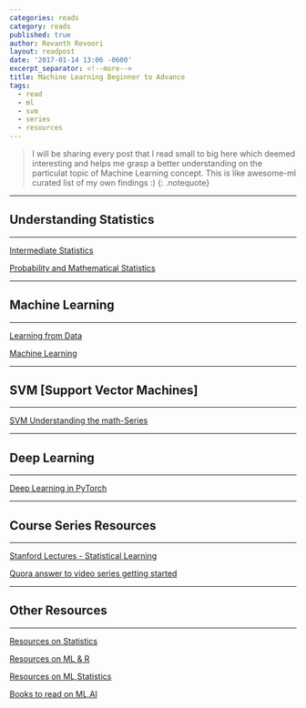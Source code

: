 ```yaml
---
categories: reads
category: reads
published: true
author: Revanth Revoori
layout: readpost
date: '2017-01-14 13:06 -0600'
excerpt_separator: <!--more-->
title: Machine Learning Beginner to Advance
tags:
  - read
  - ml
  - svm
  - series
  - resources
---
```

> I will be sharing every post that I read small to big here which deemed interesting and helps me grasp a better understanding on the particulat topic of Machine Learning concept.
This is like awesome-ml curated list of my own findings :)
{: .notequote}

--------------------------------
## Understanding Statistics
--------------------------------

<a class="embedly-card" href="http://www.stat.cmu.edu/~larry/=stat705/">Intermediate Statistics  <i class="fa fa-external-link"></i></a>

<a class="embedly-card" href="http://www.stat.cmu.edu/~siva/700/main.html">Probability and Mathematical Statistics  <i class="fa fa-external-link"></i></a>

--------------------------------
## Machine Learning
--------------------------------

<a class="embedly-card" href="https://work.caltech.edu/telecourse.html#lectures">Learning from Data  <i class="fa fa-external-link"></i></a>

<a class="embedly-card" href="http://www.cs.cmu.edu/~tom/10701_sp11/">Machine Learning  <i class="fa fa-external-link"></i></a>

--------------------------------
## SVM [Support Vector Machines]
--------------------------------

<a class="embedly-card" href="http://www.svm-tutorial.com/2016/09/convex-functions/">SVM Understanding the math-Series  <i class="fa fa-external-link"></i></a>

----------------
## Deep Learning
----------------

<a class="embedly-card" href="https://iamtrask.github.io/2017/01/15/pytorch-tutorial/">Deep Learning in PyTorch  <i class="fa fa-external-link"></i></a>

--------------------------
## Course Series Resources
--------------------------

<a class="embedly-card" href="https://lagunita.stanford.edu/courses/HumanitiesSciences/StatLearning/Winter2016/info">Stanford Lectures - Statistical Learning  <i class="fa fa-external-link"></i></a>

<a class="embedly-card" href="https://www.quora.com/What-is-the-best-MOOC-to-get-started-in-Machine-Learning/answer/Xavier-Amatriain?srid=3cks">Quora answer to video series getting started  <i class="fa fa-external-link"></i></a>

-----------------------
## __Other Resources__
-----------------------

<a class="embedly-card" href="http://simplystatistics.org/archive/">Resources on Statistics  <i class="fa fa-external-link"></i></a>

<a class="embedly-card" href="https://www.r-bloggers.com/in-depth-introduction-to-machine-learning-in-15-hours-of-expert-videos/">Resources on ML & R  <i class="fa fa-external-link"></i></a>

<a class="embedly-card" href="https://www.analyticsvidhya.com/blog/2016/02/free-read-books-statistics-mathematics-data-science/">Resources on ML,Statistics  <i class="fa fa-external-link"></i></a>

<a class="embedly-card" href="https://www.analyticsvidhya.com/blog/2015/10/read-books-for-beginners-machine-learning-artificial-intelligence/">Books to read on ML,AI  <i class="fa fa-external-link"></i></a>
